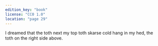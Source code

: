 ```yaml
---
edition_key: "book"
license: "CC0 1.0"
location: "page 29"
---
```

I
dreamed that the toth next my top toth skarse cold hang in my
hed, the toth on the right side above.
